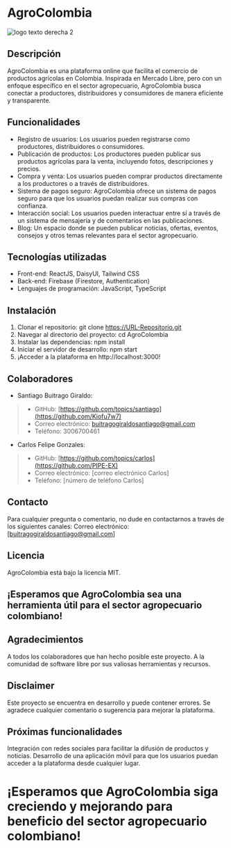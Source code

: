 # AgroColombia
![logo texto derecha 2](https://github.com/academia-geek/demo-day-projects-agrocolombia/assets/117487196/f2ab5157-9777-4cd2-9be1-84e7a92b5aca)
## Descripción
AgroColombia es una plataforma online que facilita el comercio de productos agrícolas en Colombia. Inspirada en Mercado Libre, pero con un enfoque específico en el sector agropecuario, AgroColombia busca conectar a productores, distribuidores y consumidores de manera eficiente y transparente.

## Funcionalidades
- Registro de usuarios: Los usuarios pueden registrarse como productores, distribuidores o consumidores.
- Publicación de productos: Los productores pueden publicar sus productos agrícolas para la venta, incluyendo fotos, descripciones y precios.
- Compra y venta: Los usuarios pueden comprar productos directamente a los productores o a través de distribuidores.
- Sistema de pagos seguro: AgroColombia ofrece un sistema de pagos seguro para que los usuarios puedan realizar sus compras con confianza.
- Interacción social: Los usuarios pueden interactuar entre sí a través de un sistema de mensajería y de comentarios en las publicaciones.
- Blog: Un espacio donde se pueden publicar noticias, ofertas, eventos, consejos y otros temas relevantes para el sector agropecuario.

## Tecnologías utilizadas
- Front-end: ReactJS, DaisyUI, Tailwind CSS
- Back-end: Firebase (Firestore, Authentication)
- Lenguajes de programación: JavaScript, TypeScript

## Instalación
1. Clonar el repositorio: git clone https://URL-Repositorio.git
2. Navegar al directorio del proyecto: cd AgroColombia
3. Instalar las dependencias: npm install
4. Iniciar el servidor de desarrollo: npm start
5. ¡Acceder a la plataforma en http://localhost:3000!

## Colaboradores
- Santiago Buitrago Giraldo:
>- GitHub: [https://github.com/topics/santiago](https://github.com/Kiofu7w7)
>- Correo electrónico: buitragogiraldosantiago@gmail.com
>- Teléfono: 3006700461
- Carlos Felipe Gonzales:
>- GitHub: [https://github.com/topics/carlos](https://github.com/PIPE-EX)
>- Correo electrónico: [correo electrónico Carlos]
>- Teléfono: [número de teléfono Carlos]

## Contacto
Para cualquier pregunta o comentario, no dude en contactarnos a través de los siguientes canales:
Correo electrónico: [buitragogiraldosantiago@gmail.com]


## Licencia
AgroColombia está bajo la licencia MIT.

## ¡Esperamos que AgroColombia sea una herramienta útil para el sector agropecuario colombiano!

## Agradecimientos

A todos los colaboradores que han hecho posible este proyecto.
A la comunidad de software libre por sus valiosas herramientas y recursos.

## Disclaimer
Este proyecto se encuentra en desarrollo y puede contener errores. Se agradece cualquier comentario o sugerencia para mejorar la plataforma.

## Próximas funcionalidades
Integración con redes sociales para facilitar la difusión de productos y noticias.
Desarrollo de una aplicación móvil para que los usuarios puedan acceder a la plataforma desde cualquier lugar.

# ¡Esperamos que AgroColombia siga creciendo y mejorando para beneficio del sector agropecuario colombiano!
